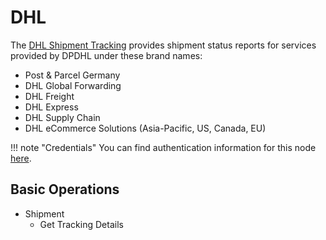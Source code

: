 # DHL

The [DHL Shipment Tracking](https://developer.dhl.com/api-reference/shipment-tracking/) provides shipment status reports for services provided by DPDHL under these brand names:

- Post & Parcel Germany
- DHL Global Forwarding
- DHL Freight
- DHL Express
- DHL Supply Chain
- DHL eCommerce Solutions (Asia-Pacific, US, Canada, EU)

!!! note "Credentials"
    You can find authentication information for this node [here](/integrations/credentials/dhl/).


## Basic Operations

* Shipment
    * Get Tracking Details
